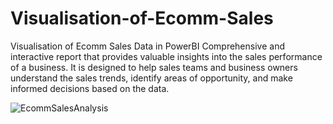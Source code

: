 # Visualisation-of-Ecomm-Sales
Visualisation of Ecomm Sales Data in PowerBI
Comprehensive and interactive report that provides valuable insights into the sales performance of a business. 
It is designed to help sales teams and business owners understand the sales trends, identify areas of opportunity, and make informed decisions based on the data.


![EcommSalesAnalysis](https://user-images.githubusercontent.com/75498544/227715970-68ebaccc-c8cd-4319-a8cd-c99eaac3e383.jpg)
